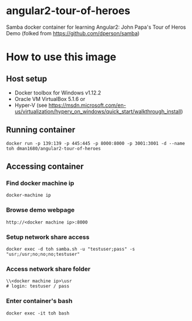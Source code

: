 # angular2-tour-of-heroes

Samba docker container for learning Angular2: John Papa's Tour of Heros Demo
(folked from https://github.com/dperson/samba)

# How to use this image
## Host setup
- Docker toolbox for Windows v1.12.2
- Oracle VM VirtualBox 5.1.6 
or 
- Hyper-V (see https://msdn.microsoft.com/en-us/virtualization/hyperv_on_windows/quick_start/walkthrough_install)

## Running container

    docker run -p 139:139 -p 445:445 -p 8000:8000 -p 3001:3001 -d --name toh dman1680/angular2-tour-of-heroes
        
## Accessing container
### Find docker machine ip

    docker-machine ip

### Browse demo webpage
    
    http://<docker machine ip>:8000

### Setup network share access

    docker exec -d toh samba.sh -u "testuser;pass" -s "usr;/usr;no;no;no;testuser"

### Access network share folder
    
    \\<docker machine ip>\usr
    # login: testuser / pass

### Enter container's bash
    
    docker exec -it toh bash
